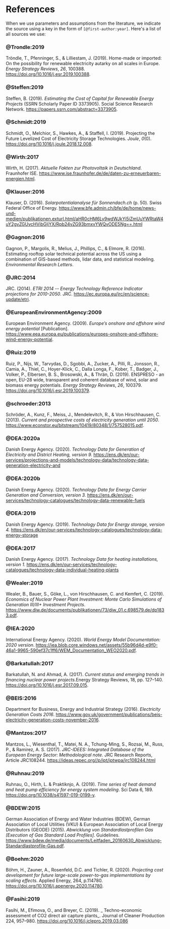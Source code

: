 # References

When we use parameters and assumptions from the literature, we indicate the source using a key in the form of `[@first-author:year]`. Here's a list of all sources we use:

### @Trondle:2019

Tröndle, T., Pfenninger, S., &#38; Lilliestam, J. (2019). Home-made or imported: On the possibility for renewable electricity autarky on all scales in Europe. _Energy Strategy Reviews_, _26_, 100388. <https://doi.org/10.1016/j.esr.2019.100388>.

### @Steffen:2019

Steffen, B. (2019). _Estimating the Cost of Capital for Renewable Energy Projects_ (SSRN Scholarly Paper ID 3373905). Social Science Research Network. <https://papers.ssrn.com/abstract=3373905>.

### @Schmidt:2019

Schmidt, O., Melchior, S., Hawkes, A., &#38; Staffell, I. (2019). Projecting the Future Levelized Cost of Electricity Storage Technologies. _Joule_, _0_(0). <https://doi.org/10.1016/j.joule.2018.12.008>.

### @Wirth:2017

Wirth, H. (2017). _Aktuelle Fakten zur Photovoltaik in Deutschland_. Fraunhofer ISE. <https://www.ise.fraunhofer.de/de/daten-zu-erneuerbaren-energien.html>.

### @Klauser:2016

Klauser, D. (2016). _Solarpotentialanalyse für Sonnendach.ch_ (p. 50). Swiss Federal Office of Energy. <https://www.bfe.admin.ch/bfe/de/home/news-und-medien/publikationen.exturl.html/aHR0cHM6Ly9wdWJkYi5iZmUuYWRtaW4uY2gvZGUvcHVibGljYX/Rpb24vZG93bmxvYWQvODE5Ng==.html>

### @Gagnon:2016

Gagnon, P., Margolis, R., Melius, J., Phillips, C., &#38; Elmore, R. (2016). Estimating rooftop solar technical potential across the US using a combination of GIS-based methods, lidar data, and statistical modeling. _Environmental Research Letters_.

### @JRC:2014

JRC. (2014). _ETRI 2014 -- Energy Technology Reference Indicator projections for 2010-2050_. JRC. <https://ec.europa.eu/jrc/en/science-update/etri>.

### @EuropeanEnvironmentAgency:2009

European Environment Agency. (2009). _Europe’s onshore and offshore wind energy potential_ [Publication]. <https://www.eea.europa.eu/publications/europes-onshore-and-offshore-wind-energy-potential>.

### @Ruiz:2019

Ruiz, P., Nijs, W., Tarvydas, D., Sgobbi, A., Zucker, A., Pilli, R., Jonsson, R., Camia, A., Thiel, C., Hoyer-Klick, C., Dalla Longa, F., Kober, T., Badger, J., Volker, P., Elbersen, B. S., Brosowski, A., &#38; Thrän, D. (2019). ENSPRESO - an open, EU-28 wide, transparent and coherent database of wind, solar and biomass energy potentials. _Energy Strategy Reviews_, _26_, 100379. <https://doi.org/10.1016/j.esr.2019.100379>.

### @schroeder:2013

Schröder, A., Kunz, F., Meiss, J., Mendelevitch, R., &#38; Von Hirschhausen, C. (2013). _Current and prospective costs of electricity generation until 2050_. <https://www.econstor.eu/bitstream/10419/80348/1/757528015.pdf>.

### @DEA:2020a

Danish Energy Agency. (2020). _Technology Data for Generation of Electricity and District Heating, version 9._ <https://ens.dk/en/our-services/projections-and-models/technology-data/technology-data-generation-electricity-and>

### @DEA:2020b

Danish Energy Agency. (2020). _Technology Data for Energy Carrier Generation and Conversion, version 3._ <https://ens.dk/en/our-services/technology-catalogues/technology-data-renewable-fuels>

### @DEA:2019

Danish Energy Agency. (2019). _Technology Data for Energy storage, version 4._ <https://ens.dk/en/our-services/technology-catalogues/technology-data-energy-storage>

### @DEA:2017

Danish Energy Agency. (2017). _Technology Data for heating installations, version 1._ <https://ens.dk/en/our-services/technology-catalogues/technology-data-individual-heating-plants>

### @Wealer:2019

Wealer, B., Bauer, S., Göke, L., von Hirschhausen, C. and Kemfert, C. (2019). _Economics of Nuclear Power Plant Investment: Monte Carlo Simulations of Generation III/III+ Investment Projects_. <https://www.diw.de/documents/publikationen/73/diw_01.c.698579.de/dp1833.pdf>.

### @IEA:2020

International Energy Agency. (2020). _World Energy Model Documentation: 2020 version_. <https://iea.blob.core.windows.net/assets/55b96d4d-e9f0-46a1-9965-590ef37c1ff6/WEM_Documentation_WEO2020.pdf>.

### @Barkatullah:2017

Barkatullah, N. and Ahmad, A. (2017). _Current status and emerging trends in financing nuclear power projects_.Energy Strategy Reviews, 18, pp. 127–140. <https://doi.org/10.1016/j.esr.2017.09.015>.

### @BEIS:2016

Department for Business, Energy and Industrial Strategy (2016). _Electricity Generation Costs 2016_. <https://www.gov.uk/government/publications/beis-electricity-generation-costs-november-2016>.

### @Mantzos:2017

Mantzos, L., Wiesenthal, T., Matei, N. A., Tchung-Ming, S., Rozsai, M., Russ, P., & Ramirez, A. S. (2017). _JRC-IDEES: Integrated Database of the European Energy Sector: Methodological note_. JRC Research Reports, Article JRC108244. <https://ideas.repec.org//p/ipt/iptwpa/jrc108244.html>

### @Ruhnau:2019

Ruhnau, O., Hirth, L. & Praktiknjo, A. (2019). _Time series of heat demand and heat pump efficiency for energy system modeling_. Sci Data 6, 189. <https://doi.org/10.1038/s41597-019-0199-y>.

### @BDEW:2015

German Association of Energy and Water Industries (BDEW), German Association of Local Utilities (VKU) & European Association of Local Energy Distributors (GEODE) (2015). _Abwicklung von Standardlastprofilen Gas [Execution of Gas Standard Load Profiles]_. Guidelines. <https://www.bdew.de/media/documents/Leitfaden_20160630_Abwicklung-Standardlastprofile-Gas.pdf>.

### @Boehm:2020

Böhm, H., Zauner, A., Rosenfeld, D.C. and Tichler, R. (2020). _Projecting cost development for future large-scale power-to-gas implementations by scaling effects_. Applied Energy, 264, p.114780. <https://doi.org/10.1016/j.apenergy.2020.114780>.

### @Fasihi:2019

Fasihi, M., Efimova, O., and Breyer, C. (2019). _ Techno-economic assessment of CO2 direct air capture plants_. Journal of Cleaner Production 224, 957–980. <https://doi.org/10.1016/j.jclepro.2019.03.086>
